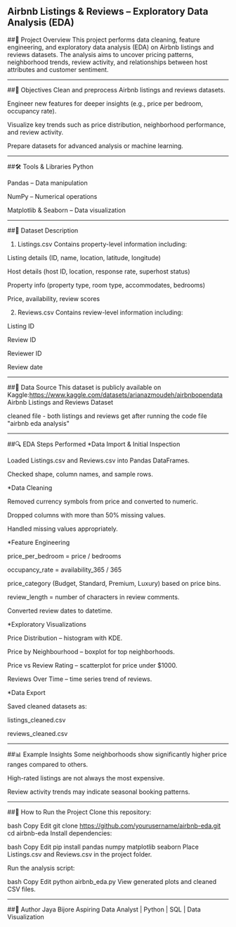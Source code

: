 Airbnb Listings & Reviews – Exploratory Data Analysis (EDA)
---

##📌 Project Overview
This project performs data cleaning, feature engineering, and exploratory data analysis (EDA) on Airbnb listings and reviews datasets.
The analysis aims to uncover pricing patterns, neighborhood trends, review activity, and relationships between host attributes and customer sentiment.

---
##🎯 Objectives
Clean and preprocess Airbnb listings and reviews datasets.

Engineer new features for deeper insights (e.g., price per bedroom, occupancy rate).

Visualize key trends such as price distribution, neighborhood performance, and review activity.

Prepare datasets for advanced analysis or machine learning.

---
##🛠 Tools & Libraries
Python

Pandas – Data manipulation

NumPy – Numerical operations

Matplotlib & Seaborn – Data visualization

---

##📂 Dataset Description
1. Listings.csv
Contains property-level information including:

Listing details (ID, name, location, latitude, longitude)

Host details (host ID, location, response rate, superhost status)

Property info (property type, room type, accommodates, bedrooms)

Price, availability, review scores

2. Reviews.csv
Contains review-level information including:

Listing ID

Review ID

Reviewer ID

Review date

---

##🔗 Data Source
This dataset is publicly available on Kaggle:https://www.kaggle.com/datasets/arianazmoudeh/airbnbopendata
Airbnb Listings and Reviews Dataset

cleaned file - both listings and reviews get after running the code file "airbnb eda analysis"

---
##🔍 EDA Steps Performed
*Data Import & Initial Inspection

Loaded Listings.csv and Reviews.csv into Pandas DataFrames.

Checked shape, column names, and sample rows.

*Data Cleaning

Removed currency symbols from price and converted to numeric.

Dropped columns with more than 50% missing values.

Handled missing values appropriately.

*Feature Engineering

price_per_bedroom = price / bedrooms

occupancy_rate = availability_365 / 365

price_category (Budget, Standard, Premium, Luxury) based on price bins.

review_length = number of characters in review comments.

Converted review dates to datetime.

*Exploratory Visualizations

Price Distribution – histogram with KDE.

Price by Neighbourhood – boxplot for top neighborhoods.

Price vs Review Rating – scatterplot for price under $1000.

Reviews Over Time – time series trend of reviews.

*Data Export

Saved cleaned datasets as:

listings_cleaned.csv

reviews_cleaned.csv

---

##📊 Example Insights
Some neighborhoods show significantly higher price ranges compared to others.

High-rated listings are not always the most expensive.

Review activity trends may indicate seasonal booking patterns.

---

##🚀 How to Run the Project
Clone this repository:

bash
Copy
Edit
git clone https://github.com/yourusername/airbnb-eda.git
cd airbnb-eda
Install dependencies:

bash
Copy
Edit
pip install pandas numpy matplotlib seaborn
Place Listings.csv and Reviews.csv in the project folder.

Run the analysis script:

bash
Copy
Edit
python airbnb_eda.py
View generated plots and cleaned CSV files.

---

##📌 Author
Jaya Bijore
Aspiring Data Analyst | Python | SQL | Data Visualization

